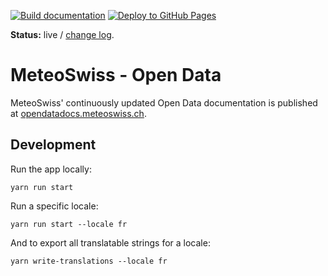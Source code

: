 [![Build documentation](https://github.com/MeteoSwiss/opendata/actions/workflows/build.yml/badge.svg)](https://github.com/MeteoSwiss/opendata/actions/workflows/build.yml)
[![Deploy to GitHub Pages](https://github.com/MeteoSwiss/opendata/actions/workflows/deploy.yml/badge.svg)](https://github.com/MeteoSwiss/opendata/actions/workflows/deploy.yml)

**Status:** live / [change log](https://github.com/MeteoSwiss/opendata/commits/main).

# MeteoSwiss - Open Data
MeteoSwiss' continuously updated Open Data documentation is published at [opendatadocs.meteoswiss.ch](https://opendatadocs.meteoswiss.ch). 


## Development

Run the app locally:

```
yarn run start
```

Run a specific locale:

```
yarn run start --locale fr
```

And to export all translatable strings for a locale:

```
yarn write-translations --locale fr
```
